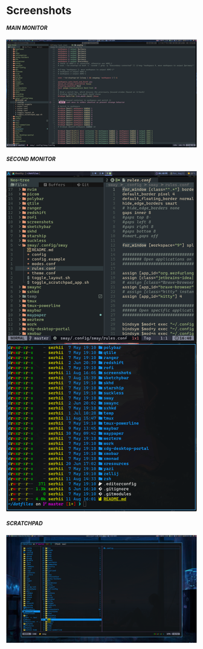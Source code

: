 # Screenshots

##### MAIN MONITOR

![sway-main.png](../../../screenshots/sway/sway-main.png)

##### SECOND MONITOR

![sway-second.png](../../../screenshots/sway/sway-second.png)

##### SCRATCHPAD

![sway-scratchpad.png](../../../screenshots/sway/sway-scratchpad.png)